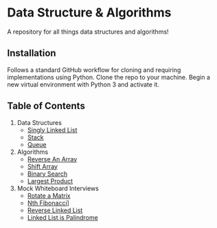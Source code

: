 # Data Structure & Algorithms
A repository for all things data structures and algorithms!

## Installation
Follows a standard GitHub workflow for cloning and requiring implementations using Python.
Clone the repo to your machine. Begin a new virtual environment with Python 3 and activate it.

## Table of Contents
1. Data Structures
    - [Singly Linked List](./data_structures/linked-list)
    - [Stack](./data_structures/stack)
    - [Queue](./data_structures/queue)
2. Algorithms
    - [Reverse An Array](./challenges/reverse-an-array)
    - [Shift Array](./challenges/shift-array)
    - [Binary Search](./challenges/binary-search)
    - [Largest Product](./challenges/largest-product)
3. Mock Whiteboard Interviews
    - [Rotate a Matrix](./interviews/matrix-rotate)
    - [Nth Fibonacci](./interviews/fibonacci-n)]
    - [Reverse Linked List](./interviews/reverse-LL)
    - [Linked List is Palindrome](./interviews/is_palindrome)
